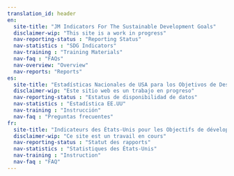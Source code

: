 ```yaml
---
translation_id: header
en:
  site-title: "JM Indicators For The Sustainable Development Goals"
  disclaimer-wip: "This site is a work in progress"
  nav-reporting-status : "Reporting Status"
  nav-statistics : "SDG Indicators"
  nav-training : "Training Materials"
  nav-faq : "FAQs"
  nav-overview: "Overview"
  nav-reports: "Reports"
es:
  site-title: "Estadísticas Nacionales de USA para los Objetivos de Desarrollo Sostenible de la ONU"
  disclaimer-wip: "Este sitio web es un trabajo en progreso"
  nav-reporting-status : "Estatus de disponibilidad de datos"
  nav-statistics : "Estadística EE.UU"
  nav-training : "Instrucción"
  nav-faq : "Preguntas frecuentes"
fr:
  site-title: "Indicateurs des États-Unis pour les Objectifs de développement durable"
  disclaimer-wip: "Ce site est un travail en cours"
  nav-reporting-status : "Statut des rapports"
  nav-statistics : "Statistiques des États-Unis"
  nav-training : "Instruction"
  nav-faq : "FAQ"
---
```


